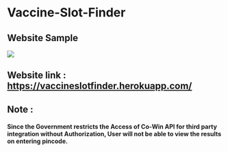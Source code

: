 # Vaccine-Slot-Finder


## Website Sample

![](gif1.gif)

## Website link : https://vaccineslotfinder.herokuapp.com/

## Note : 
#### Since the Government restricts the Access of Co-Win API for third party integration without Authorization, User will not be able to view the results on entering pincode.
